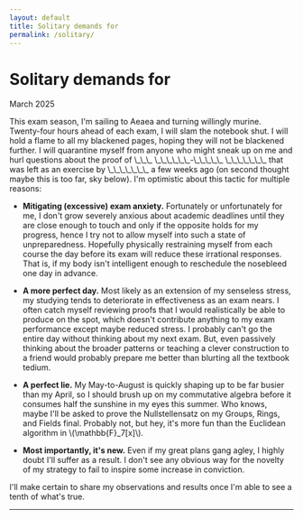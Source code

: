 ```yaml
---
layout: default
title: Solitary demands for
permalink: /solitary/
---
```


# Solitary demands for
<p class="date">March 2025</p>
This exam season, I'm sailing to Aeaea and turning willingly murine. Twenty-four hours ahead of each exam, I will slam the notebook shut. I will hold a flame to all my blackened pages, hoping they will not be blackened further. I will quarantine myself from anyone who might sneak up on me and hurl questions about the proof of \_\_\_ \_\_\_\_\_\_-\_\_\_\_\_ \_\_\_\_\_\_\_ that was left as an exercise by \_\_\_\_\_\_\_ a few weeks ago (on second thought maybe this is too far, sky below). I'm optimistic about this tactic for multiple reasons:

* **Mitigating (excessive) exam anxiety.** Fortunately or unfortunately for me, I don't grow severely anxious about academic deadlines until they are close enough to touch and only if the opposite holds for my progress, hence I try not to allow myself into such a state of unpreparedness. Hopefully physically restraining myself from each course the day before its exam will reduce these irrational responses. That is, if my body isn't intelligent enough to reschedule the nosebleed one day in advance.

* **A more perfect day.** Most likely as an extension of my senseless stress, my studying tends to deteriorate in effectiveness as an exam nears. I often catch myself reviewing proofs that I would realistically be able to produce on the spot, which doesn't contribute anything to my exam performance except maybe reduced stress. I probably can't go the entire day without thinking about my next exam. But, even passively thinking about the broader patterns or teaching a clever construction to a friend would probably prepare me better than blurting all the textbook tedium.

* **A perfect lie.** My May-to-August is quickly shaping up to be far busier than my April, so I should brush up on my commutative algebra before it consumes half the sunshine in my eyes this summer. Who knows, maybe I'll be asked to prove the Nullstellensatz on my Groups, Rings, and Fields final. Probably not, but hey, it's more fun than the Euclidean algorithm in \\(\mathbb{F}_7[x]\\).

* **Most importantly, it's new.** Even if my great plans gang agley, I highly doubt I'll suffer as a result. I don't see any obvious way for the novelty of my strategy to fail to inspire some increase in conviction.

I'll make certain to share my observations and results once I'm able to see a tenth of what's true.

---